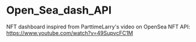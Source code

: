 # Open_Sea_dash_API

NFT dashboard inspired from ParttimeLarry's video on OpenSea NFT API: https://www.youtube.com/watch?v=49SupvcFC1M

